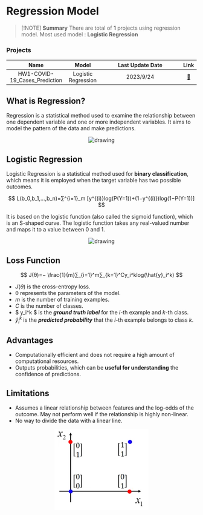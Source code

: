 # Regression Model
> [!NOTE]  **Summary**
> There are total of **1** projects using regression model.
> Most used model : **Logistic Regression**

### Projects
| Name |Model|<div style="width: 150pt"> Last Update Date| Link |
|  :-: | :-:  |  :-:  | :-: |
| HW1-COVID-19_Cases_Prediction  | Logistic Regression | 2023/9/24  | [:door:](ML2023-HW1-COVID-19_Cases_Prediction/) |

## What is Regression?

Regression is a statistical method used to examine the relationship between one dependent variable and one or more independent variables. It aims to model the pattern of the data and make predictions.

<p align="center">
<img src="https://miro.medium.com/v2/resize:fit:1400/0*0plB5_YzkViGnD3j.gif" alt="drawing" width="450"/>
</p>

## Logistic Regression
Logistic Regression is a statistical method used for **binary classification**, which means it is employed when the target variable has two possible outcomes. 

$$
 L(b_0,b_1,…,b_n)=∑^{i=1}_m
[y^{(i)}log(P(Y=1))+(1−y^{(i)})log(1−P(Y=1))]
$$

It is based on the logistic function (also called the sigmoid function), which is an S-shaped curve. The logistic function takes any real-valued number and maps it to a value between 0 and 1.

<p align="center">
<img src="https://miro.medium.com/v2/resize:fit:1280/1*blOad1e0c5V8EsTx03chWg.gif" alt="drawing" width="350"/>
</p>

## Loss Function

$$
J(θ)=− \frac{1}{m}∑_{i=1}^m∑_{k=1}^C​y_i^k​log(\hat{y}_i^k)
$$
* $J(θ)$ is the cross-entropy loss.
* θ represents the parameters of the model.
* $m$ is the number of training examples.
* $C$ is the number of classes.
* $ y_i^k $ is the ***ground truth label*** for the $i$-th example and $k$-th class.
* $\hat{y}_i^k$ is the ***predicted probability*** that the $i$-th example belongs to class $k$.


## Advantages
* Computationally efficient and does not require a high amount of computational resources.
* Outputs probabilities, which can be **useful for understanding** the confidence of predictions.
## Limitations
* Assumes a linear relationship between features and the log-odds of the outcome. May not perform well if the relationship is highly non-linear.
* No way to divide the data with a linear line.
  
<p align="center">
<img src="image.png" alt="drawing" width="250"/>
</p>